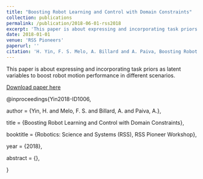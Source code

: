 ```yaml
---
title: "Boosting Robot Learning and Control with Domain Constraints"
collection: publications
permalink: /publication/2018-06-01-rss2018
excerpt: 'This paper is about expressing and incorporating task priors as latent variables to boost robot motion performance in different scenarios.'
date: 2018-01-01
venue: 'RSS Pioneers'
paperurl: ''
citation: 'H. Yin, F. S. Melo, A. Billard and A. Paiva, Boosting Robot Learning and Control with Domain Constraints, Robotics: Science and Systems (RSS), RSS Pioneer Workshop. Pittsburgh, USA, 2018.'
---
```

This paper is about expressing and incorporating task priors as latent variables to boost robot motion performance in different scenarios.

[Download paper here](http://lasa.epfl.ch/publications/uploadedFiles/hyin_rsspioneer.pdf)


@inproceedings{Yin2018-ID1006,

  author       = {Yin, H. and Melo, F. S. and Billard, A. and Paiva, A.},

  title        = {Boosting Robot Learning and Control with Domain Constraints},

  booktitle = {Robotics: Science and Systems (RSS), RSS Pioneer Workshop},

  year         = {2018},

  abstract     = {},

}
